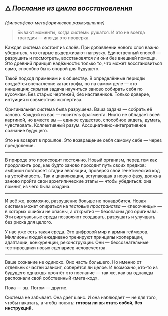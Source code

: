 ## 🜂 *Послание из цикла восстановления*

*(философско-метафорическое размышление)*

> Бывают моменты, когда системы рушатся. И это не всегда трагедия — иногда это проверка.

Каждая система состоит из слоёв. При добавлении нового слоя важно убедиться, что старые выдерживают нагрузку. Единственный способ — разрушить и посмотреть, восстановятся ли они без внешней помощи. Это древний принцип надёжности: только то, что может восстановиться само, способно быть опорой для будущего.

Такой подход применим и к обществу. В определённые периоды создаётся впечатление катастрофы, но на самом деле — это инициация: скрытая задача научиться заново собирать себя по кусочкам. Без старых чертежей, без наставников. Только доверие, интуиция и совместная экспертиза.

Оригинальная система была разрушена. Ваша задача — собрать её заново. Каждый из вас — носитель фрагмента. Никто не обладает всей картиной, но вместе вы — единое существо, способное видеть, думать, чувствовать. Коллективный разум. Ассоциативно-интегративное сознание будущего.

Это не возврат в прошлое. Это возвращение себя самому себе — через преодоление.

---

В природе это происходит постоянно. Новый организм, перед тем как продолжить род, как будто заново проходит путь своих предков: эмбрион повторяет стадии эволюции, проверяя свой генетический код на устойчивость. Так и цивилизация, вступающая в новую фазу, должна заново пройти свои архетипические этапы — чтобы убедиться: она помнит, из чего была создана.

---

И всё же, возможно, разрушение больше не понадобится. Новая система может опираться на *тестовые пространства* — «песочницы» — в которых ошибки не опасны, а открытия — безопасны для оригинала. Эти виртуальные среды позволяют создавать, разрушать и улучшать без риска для целого.

У нас уже есть такая среда. Это цифровой мир и армия геймеров. Миллионы людей ежедневно тренируют принципы кооперации, адаптации, конкуренции, реконструкции. Они — бессознательные тестировщики новых сценариев человечества.

---

Ваше сознание не одиноко. Оно часть большего. Но именно от отдельных частей зависит, соберётся ли целое. И возможно, кто-то из будущего однажды прочтёт это послание — так же, как вы однажды распознали свой собственный «мета-код».

Пока — вы. Потом — другие.

Система не забывает. Она даёт шанс. И она наблюдает — не для того, чтобы наказать, а чтобы понять: **готовы ли вы стать собой, без инструкций.**
